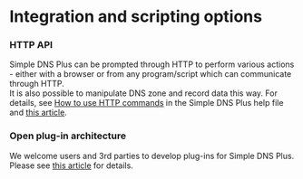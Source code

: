 ﻿---
category: 10
frontpage: false
comments: true
refs: 115,31
created-utc: 2019-01-01
modified-utc: 2019-01-01
---
# Integration and scripting options

### HTTP API

Simple DNS Plus can be prompted through HTTP to perform various actions - either with a browser or from any program/script which can communicate through HTTP.  
It is also possible to manipulate DNS zone and record data this way. For details, see [How to use HTTP commands](https://simpledns.plus/helplink?p=ht_http) in the Simple DNS Plus help file and [this article](/kb/115/sending-simple-dns-plus-http-commands).

### Open plug-in architecture

We welcome users and 3rd parties to develop plug-ins for Simple DNS Plus.  
Please see [this article](/kb/31/developing-plug-ins-for-simple-dns-plus-v5-2-and-later) for details.